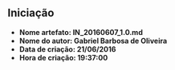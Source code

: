 Iniciação
------
* **Nome artefato: IN_20160607_1.0.md**
* **Nome do autor: Gabriel Barbosa de Oliveira**
* **Data de criação: 21/06/2016**
* **Hora de criação: 19:37:00**

